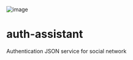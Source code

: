 ![image](https://user-images.githubusercontent.com/35846412/206931852-1484f262-1285-4113-899c-9f4e7f799c78.png)

# auth-assistant




Authentication JSON service for social network
